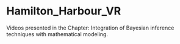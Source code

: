 # Hamilton_Harbour_VR
Videos presented in the Chapter: Integration of Bayesian inference techniques with mathematical
modeling.
